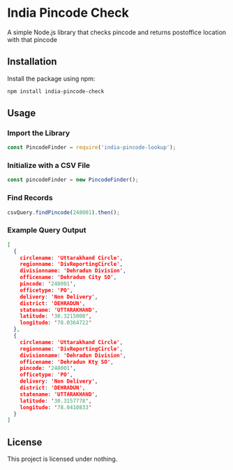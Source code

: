 # India Pincode Check

A simple Node.js library that checks pincode and returns postoffice location with that pincode

## Installation

Install the package using npm:

```sh
npm install india-pincode-check
```

## Usage

### Import the Library

```javascript
const PincodeFinder = require('india-pincode-lookup');
```

### Initialize with a CSV File

```javascript
const pincodeFinder = new PincodeFinder();
```

### Find Records

```javascript
csvQuery.findPincode(248001).then();
```

### Example Query Output

```json
[
  {
    circlename: 'Uttarakhand Circle',
    regionname: 'DivReportingCircle',
    divisionname: 'Dehradun Division',
    officename: 'Dehradun City SO',
    pincode: '248001',
    officetype: 'PO',
    delivery: 'Non Delivery',
    district: 'DEHRADUN',
    statename: 'UTTARAKHAND',
    latitude: '30.3215000',
    longitude: '78.0364722'
  },
  {
    circlename: 'Uttarakhand Circle',
    regionname: 'DivReportingCircle',
    divisionname: 'Dehradun Division',
    officename: 'Dehradun Kty SO',
    pincode: '248001',
    officetype: 'PO',
    delivery: 'Non Delivery',
    district: 'DEHRADUN',
    statename: 'UTTARAKHAND',
    latitude: '30.3157778',
    longitude: '78.0410833'
  }
]
```

## License

This project is licensed under nothing.

